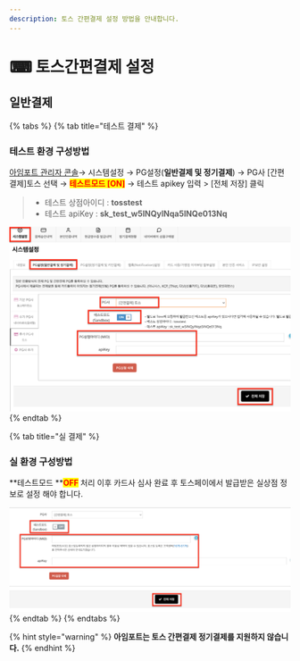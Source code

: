 ```yaml
---
description: 토스 간편결제 설정 방법을 안내합니다.
---
```


# ⌨ 토스간편결제 설정

## 일반**결제**

{% tabs %}
{% tab title="테스트 결제" %}
### 테스트 환경 구성방법

[아임포트 관리자 콘솔](https://admin.iamport.kr/)→ 시스템설정 → PG설정(**일반결제 및 정기결제**) → PG사 \[간편결제]토스 선택 → <mark style="color:red;">**테스트모드 \[ON]**</mark> → 테스트 apikey 입력 > \[전체 저장] 클릭



> * 테스트 상점아이디 : **tosstest**&#x20;
> * 테스트 apiKey : **sk\_test\_w5lNQylNqa5lNQe013Nq**



![테스트 설정 예시](<../../../.gitbook/assets/image (3) (1).png>)
{% endtab %}

{% tab title="실 결제" %}
### **실** 환경 구성방법

**테스트모드 **<mark style="color:red;">**OFF**</mark> 처리 이후 카드사 심사 완료 후 토스페이에서 발급받은 실상점 정보로 설정 해야 합니다.



![실 환경 정보 설정 예시](<../../../.gitbook/assets/image (22) (1) (1) (1).png>)
{% endtab %}
{% endtabs %}

{% hint style="warning" %}
**아임포트는 토스 간편결제 정기결제를 지원하지 않습니다.**
{% endhint %}
